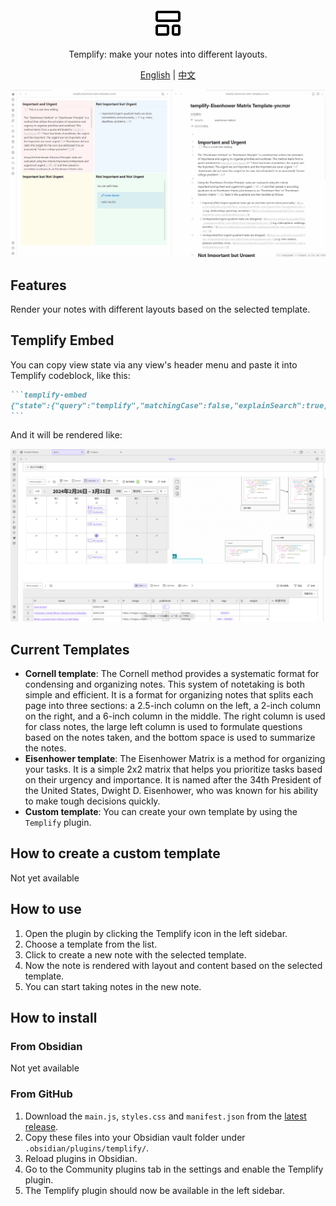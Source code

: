 <div align="center">
<img height="48" width="48" src="./media/layout-template.svg"> 
<p>Templify: make your notes into different layouts.</p>
</div>

<p align="center">
<a href="https://github.com/Quorafind/Obsidian-Templify/blob/main/README.md">English</a> | <a href="https://github.com/Quorafind/Obsidian-Templify/blob/main/README-ZH.md">中文</a>
</p>



![templify](https://raw.githubusercontent.com/quorafind/obsidian-templify/main/media/templify.gif)

## Features

Render your notes with different layouts based on the selected template.

## Templify Embed

You can copy view state via any view's header menu and paste it into Templify codeblock, like this:

````markdown
```templify-embed
{"state":{"query":"templify","matchingCase":false,"explainSearch":true,"collapseAll":true,"extraContext":true,"sortOrder":"byCreatedTime"},"type":"search"}
```
````

And it will be rendered like:

![templify-embed](https://raw.githubusercontent.com/quorafind/obsidian-templify/main/media/templify-3.png)

## Current Templates

- **Cornell template**: The Cornell method provides a systematic format for condensing and organizing notes. This system of notetaking is both simple and efficient. It is a format for organizing notes that splits each page into three sections: a 2.5-inch column on the left, a 2-inch column on the right, and a 6-inch column in the middle. The right column is used for class notes, the large left column is used to formulate questions based on the notes taken, and the bottom space is used to summarize the notes.
- **Eisenhower template**: The Eisenhower Matrix is a method for organizing your tasks. It is a simple 2x2 matrix that helps you prioritize tasks based on their urgency and importance. It is named after the 34th President of the United States, Dwight D. Eisenhower, who was known for his ability to make tough decisions quickly.
- **Custom template**: You can create your own template by using the `Templify` plugin.

## How to create a custom template

Not yet available

## How to use

1. Open the plugin by clicking the Templify icon in the left sidebar.
2. Choose a template from the list.
3. Click to create a new note with the selected template.
4. Now the note is rendered with layout and content based on the selected template.
5. You can start taking notes in the new note.

## How to install

### From Obsidian

Not yet available

### From GitHub

1. Download the `main.js`, `styles.css` and `manifest.json` from the [latest release](https://github.com/quorafind/templify/releases/latest).
2. Copy these files into your Obsidian vault folder under `.obsidian/plugins/templify/`.
3. Reload plugins in Obsidian.
4. Go to the Community plugins tab in the settings and enable the Templify plugin.
5. The Templify plugin should now be available in the left sidebar.

